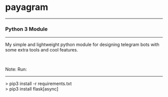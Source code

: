 <h1>payagram</h1>
<hr/>
<h3>Python 3 Module</h3>
<hr />
<p> My simple and lightweight python module for designing telegram bots with some extra tools and cool features.</p>
<br>
<p> Note: Run:<br>
<hr/>
> pip3 install -r requirements.txt
<br>
> pip3 install flask[async]
</p>